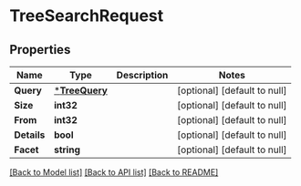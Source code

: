 # TreeSearchRequest

## Properties
Name | Type | Description | Notes
------------ | ------------- | ------------- | -------------
**Query** | [***TreeQuery**](treeQuery.md) |  | [optional] [default to null]
**Size** | **int32** |  | [optional] [default to null]
**From** | **int32** |  | [optional] [default to null]
**Details** | **bool** |  | [optional] [default to null]
**Facet** | **string** |  | [optional] [default to null]

[[Back to Model list]](../../README.md#documentation-for-models) [[Back to API list]](../../README.md#documentation-for-api-endpoints) [[Back to README]](../../README.md)


